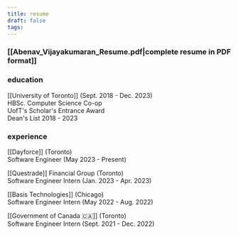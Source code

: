 ```yaml
---
title: resume
draft: false
tags:
---
```




### [[Abenav_Vijayakumaran_Resume.pdf|complete resume in PDF format]] 
### education

[[University of Toronto]]   (Sept. 2018 - Dec. 2023)  
HBSc. Computer Science Co-op  
UofT's Scholar's Entrance Award  
Dean's List 2018 - 2023

  

### experience

[[Dayforce]] (Toronto)  
Software Engineer (May 2023 - Present)  
  
[[Questrade]] Financial Group (Toronto)  
Software Engineer Intern (Jan. 2023 - Apr. 2023)  
  
[[Basis Technologies]] (Chicago)  
Software Engineer Intern (May 2022 - Aug. 2022)  
  
[[Government of Canada 🇨🇦]] (Toronto)  
Software Engineer Intern (Sept. 2021 - Dec. 2022)

